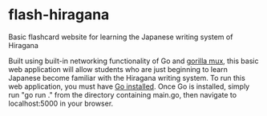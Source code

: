 # flash-hiragana
Basic flashcard website for learning the Japanese writing system of Hiragana

Built using built-in networking functionality of Go and [gorilla mux](https://github.com/gorilla/mux), this basic web application will allow students
who are just beginning to learn Japanese become familiar with the Hiragana writing system. To run this web application, you must have [Go installed](https://go.dev/doc/install).
Once Go is installed, simply run "go run ." from the directory containing main.go, then navigate to localhost:5000 in your browser.
